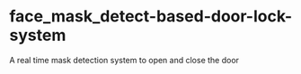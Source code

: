 # face_mask_detect-based-door-lock-system
 A real time mask detection system to open and close the door
